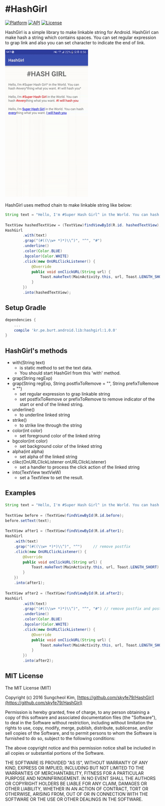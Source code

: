 # #HashGirl

[![Platform](https://img.shields.io/badge/platform-android-green.svg)](http://developer.android.com/index.html)
[![API](https://img.shields.io/badge/API-7%2B-brightgreen.svg?style=flat)](https://android-arsenal.com/api?level=7)
[![License](https://img.shields.io/badge/License-MIT-blue.svg?style=flat)](http://opensource.org/licenses/MIT)

HashGirl is a simple library to make linkable string for Android. HashGirl can make hash a string which contains spaces. You can set regular expression to grap link and also you can set character to indicate the end of link. 

![](art/hashgirl.gif)

HashGirl uses method chain to make linkable string like below:

```java
String text = "Hello, I'm #Super Hash Girl^ in the World. You can hash #every^thing what you want. #I will hash you^";

TextView hashedTextView = (TextView)findViewById(R.id. hashedTextView);
HashGirl
        .with(text)
        .grap("(#((\\w+ *)*)\\^)", "^", "#")
        .underline()
        .color(Color.BLUE)
        .bgcolor(Color.WHITE)
        .click(new OnURLClickListener() {
            @Override
            public void onClickURL(String url) {
                Toast.makeText(MainActivity.this, url, Toast.LENGTH_SHORT).show();
            }
        })
        .into(hashedTextView);
```

## Setup Gradle

```gradle
dependencies {
    ...
    compile 'kr.pe.burt.android.lib:hashgirl:1.0.0'
}
```

## HashGirl's methods

* with(String text)
	* is static method to set the text data.
	* You should start HashGirl from this 'with' method.
* grap(String regExp)
* grap(String regExp, String postfixToRemove = "", String prefixToRemove = "")
	* set regular expression to grap linkable string
	* set postfixToRemove or prefixToRemove to remove indicator of the start or end of the linked string.
* underline()
	* to underline linked string
* strike()
	* to strike line through the string   
* color(int color)
	* set foreground color of the linked string
* bgcolor(int color)
	* set background color of the linked string
* alpha(int alpha)
	* set alpha of the linked string
* clikc(OnURLClickListener onURLClickListener)
	* set a handler to process the click action of the linked string
* into(TextView textVieW)
	* set a TextView to set the result.   

## Examples

```java
String text = "Hello, I'm #Super Hash Girl^ in the World. You can hash #every^thing what you want. #I will hash you^";

TextView before = (TextView)findViewById(R.id.before);
before.setText(text);

TextView after1 = (TextView)findViewById(R.id.after1);
HashGirl
    .with(text)
    .grap("(#((\\w+ *)*)\\^)", "^")		// remove postfix
    .click(new OnURLClickListener() {
        @Override
        public void onClickURL(String url) {
            Toast.makeText(MainActivity.this, url, Toast.LENGTH_SHORT).show();
        }
    })
    .into(after1);

TextView after2 = (TextView)findViewById(R.id.after2);
HashGirl
        .with(text)
        .grap("(#((\\w+ *)*)\\^)", "^", "#") // remove postfix and postfix
        .underline()
        .color(Color.BLUE)
        .bgcolor(Color.WHITE)
        .click(new OnURLClickListener() {
            @Override
            public void onClickURL(String url) {
                Toast.makeText(MainActivity.this, url, Toast.LENGTH_SHORT).show();
            }
        })
        .into(after2);
```

## MIT License

The MIT License (MIT)

Copyright (c) 2016 Sungcheol Kim, [https://github.com/skyfe79/HashGirl](https://github.com/skyfe79/HashGirl)

Permission is hereby granted, free of charge, to any person obtaining a copy
of this software and associated documentation files (the "Software"), to deal
in the Software without restriction, including without limitation the rights
to use, copy, modify, merge, publish, distribute, sublicense, and/or sell
copies of the Software, and to permit persons to whom the Software is
furnished to do so, subject to the following conditions:

The above copyright notice and this permission notice shall be included in all
copies or substantial portions of the Software.

THE SOFTWARE IS PROVIDED "AS IS", WITHOUT WARRANTY OF ANY KIND, EXPRESS OR
IMPLIED, INCLUDING BUT NOT LIMITED TO THE WARRANTIES OF MERCHANTABILITY,
FITNESS FOR A PARTICULAR PURPOSE AND NONINFRINGEMENT. IN NO EVENT SHALL THE
AUTHORS OR COPYRIGHT HOLDERS BE LIABLE FOR ANY CLAIM, DAMAGES OR OTHER
LIABILITY, WHETHER IN AN ACTION OF CONTRACT, TORT OR OTHERWISE, ARISING FROM,
OUT OF OR IN CONNECTION WITH THE SOFTWARE OR THE USE OR OTHER DEALINGS IN THE
SOFTWARE.
